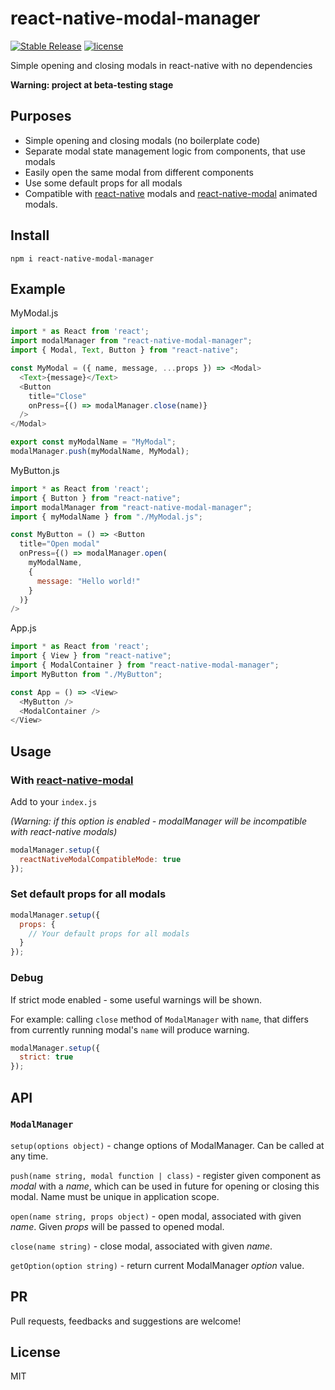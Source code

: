# react-native-modal-manager

[![Stable Release](https://img.shields.io/npm/v/react-native-modal-manager.svg)](https://www.npmjs.com/package/react-native-modal-manager)
[![license](https://img.shields.io/npm/l/react-native-modal-manager)](./license.txt)

Simple opening and closing modals in react-native with no dependencies

**Warning: project at beta-testing stage**

## Purposes

 - Simple opening and closing modals (no boilerplate code)
 - Separate modal state management logic from components, that use modals
 - Easily open the same modal from different components
 - Use some default props for all modals
 - Compatible with [react-native](https://reactnative.dev/docs/modal) modals and [react-native-modal](https://github.com/react-native-community/react-native-modal) animated modals.
 
## Install
`npm i react-native-modal-manager`

## Example
MyModal.js
```js
import * as React from 'react';
import modalManager from "react-native-modal-manager";
import { Modal, Text, Button } from "react-native";

const MyModal = ({ name, message, ...props }) => <Modal>  
  <Text>{message}</Text>
  <Button
    title="Close"
    onPress={() => modalManager.close(name)}
  />
</Modal>

export const myModalName = "MyModal";
modalManager.push(myModalName, MyModal);
```
MyButton.js
```js
import * as React from 'react';
import { Button } from "react-native";
import modalManager from "react-native-modal-manager";
import { myModalName } from "./MyModal.js";

const MyButton = () => <Button
  title="Open modal"
  onPress={() => modalManager.open(
    myModalName,
    {
      message: "Hello world!"
    }
  )}
/>
```
App.js
```js
import * as React from 'react';
import { View } from "react-native";
import { ModalContainer } from "react-native-modal-manager";
import MyButton from "./MyButton";

const App = () => <View>
  <MyButton />
  <ModalContainer />
</View>
```

## Usage
### With [react-native-modal](https://github.com/react-native-community/react-native-modal)
Add to your `index.js`

*(Warning: if this option is enabled - modalManager will be incompatible with react-native modals)*
```js
modalManager.setup({
  reactNativeModalCompatibleMode: true
});
```
### Set default props for all modals
```js
modalManager.setup({
  props: {
    // Your default props for all modals
  }
});
```
### Debug
If strict mode enabled - some useful warnings will be shown.

For example: calling `close` method of `ModalManager` with `name`, that differs from currently running modal's `name` will produce warning.
```js
modalManager.setup({
  strict: true
});
```

## API

### `ModalManager`
`setup(options object)` - change options of ModalManager. Can be called at any time.

`push(name string, modal function | class)` - register given component as *modal* with a *name*, which can be used in future for opening or closing this modal. Name must be unique in application scope. 

`open(name string, props object)` - open modal, associated with given *name*. Given *props* will be passed to opened modal.

`close(name string)` - close modal, associated with given *name*.

`getOption(option string)` - return current ModalManager *option* value.

## PR
Pull requests, feedbacks and suggestions are welcome!

## License
MIT
